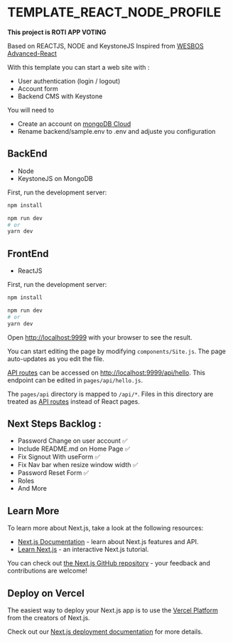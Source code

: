 # TEMPLATE_REACT_NODE_PROFILE

**This project is ROTI APP VOTING**


Based on REACTJS, NODE and KeystoneJS
Inspired from [WESBOS Advanced-React](https://github.com/wesbos/Advanced-React/blob/master/stepped-solutions/57/frontend/Checkout.js)

With this template you can start a web site with :
- User authentication (login / logout)
- Account form
- Backend CMS with Keystone

You will need to 
- Create an account on [mongoDB Cloud](https://account.mongodb.com/)
- Rename backend/sample.env to .env and adjuste you configuration


## BackEnd

- Node
- KeystoneJS on MongoDB

First, run the development server:

```bash
npm install
```

```bash
npm run dev
# or
yarn dev
```

## FrontEnd

- ReactJS

First, run the development server:

```bash
npm install
```

```bash
npm run dev
# or
yarn dev
```


Open [http://localhost:9999](http://localhost:9999) with your browser to see the result.

You can start editing the page by modifying `components/Site.js`. The page auto-updates as you edit the file.

[API routes](https://nextjs.org/docs/api-routes/introduction) can be accessed on [http://localhost:9999/api/hello](http://localhost:9999/api/hello). This endpoint can be edited in `pages/api/hello.js`.

The `pages/api` directory is mapped to `/api/*`. Files in this directory are treated as [API routes](https://nextjs.org/docs/api-routes/introduction) instead of React pages.

## Next Steps Backlog :

- Password Change on user account ✅
- Include README.md on Home Page ✅
- Fix Signout With useForm ✅
- Fix Nav bar when resize window width ✅
- Password Reset Form ✅
- Roles
- And More


## Learn More

To learn more about Next.js, take a look at the following resources:

- [Next.js Documentation](https://nextjs.org/docs) - learn about Next.js features and API.
- [Learn Next.js](https://nextjs.org/learn) - an interactive Next.js tutorial.

You can check out [the Next.js GitHub repository](https://github.com/vercel/next.js/) - your feedback and contributions are welcome!

## Deploy on Vercel

The easiest way to deploy your Next.js app is to use the [Vercel Platform](https://vercel.com/new?utm_medium=default-template&filter=next.js&utm_source=create-next-app&utm_campaign=create-next-app-readme) from the creators of Next.js.

Check out our [Next.js deployment documentation](https://nextjs.org/docs/deployment) for more details.



